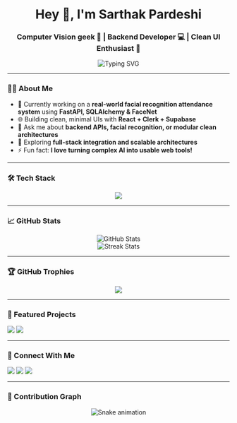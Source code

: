 <h1 align="center">Hey 👋, I'm Sarthak Pardeshi</h1>
<h3 align="center">Computer Vision geek 🤖 | Backend Developer 💻 | Clean UI Enthusiast 🎨</h3>

<p align="center">
  <img src="https://readme-typing-svg.herokuapp.com?font=Fira+Code&size=24&pause=1000&center=true&vCenter=true&width=500&lines=Building+real-world+AI+systems;FastAPI+%2B+FaceNet+%3D+🔥;Minimal+%26+Clean+UI+lover;Node.js+%7C+Clerk+%7C+Supabase+stack;Always+learning%2C+always+building" alt="Typing SVG" />
</p>

---

### 🧑‍💻 About Me
- 🧠 Currently working on a **real-world facial recognition attendance system** using **FastAPI, SQLAlchemy & FaceNet**
- 🌐 Building clean, minimal UIs with **React + Clerk + Supabase**
- 💬 Ask me about **backend APIs, facial recognition, or modular clean architectures**
- 🧪 Exploring **full-stack integration and scalable architectures**
- ⚡ Fun fact: **I love turning complex AI into usable web tools!**

---

### 🛠️ Tech Stack
<p align="center">
  <img src="https://skillicons.dev/icons?i=python,fastapi,react,nodejs,js,tailwind,postgres,mysql,git,github,vercel,vscode&theme=light" />
</p>

---

### 📈 GitHub Stats
<p align="center">
  <img src="https://github-readme-stats.vercel.app/api?username=Sarthak207&show_icons=true&theme=radical" alt="GitHub Stats" />
  <br/>
  <img src="https://github-readme-streak-stats.herokuapp.com/?user=Sarthak207&theme=radical" alt="Streak Stats"/>
</p>

---

### 🏆 GitHub Trophies
<p align="center">
  <img src="https://github-profile-trophy.vercel.app/?username=Sarthak207&theme=gruvbox&row=1&column=6" />
</p>

---

### 📌 Featured Projects
<p align="left">
  <a href="https://github.com/Sarthak207/facial-recognition-attendance"><img src="https://github-readme-stats.vercel.app/api/pin/?username=Sarthak207&repo=facial-recognition-attendance&theme=radical" /></a>
  <a href="https://github.com/Sarthak207/ipl-win-predictor"><img src="https://github-readme-stats.vercel.app/api/pin/?username=Sarthak207&repo=ipl-win-predictor&theme=radical" /></a>
</p>

---

### 🔗 Connect With Me
<p align="left">
  <a href="https://linkedin.com/in/sarthak-pardeshi" target="_blank"><img src="https://img.shields.io/badge/LinkedIn-blue?style=for-the-badge&logo=linkedin" /></a>
  <a href="mailto:sarthak.pardeshi@email.com"><img src="https://img.shields.io/badge/Gmail-red?style=for-the-badge&logo=gmail" /></a>
  <a href="https://twitter.com/sarthakpardeshi"><img src="https://img.shields.io/badge/Twitter-%231DA1F2.svg?style=for-the-badge&logo=twitter" /></a>
</p>

---

### 🐍 Contribution Graph
<p align="center">
  <img src="https://raw.githubusercontent.com/Sarthak207/Sarthak207/output/github-contribution-grid-snake.svg" alt="Snake animation" />
</p>
